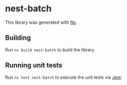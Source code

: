 # nest-batch

This library was generated with [Nx](https://nx.dev).

## Building

Run `nx build nest-batch` to build the library.

## Running unit tests

Run `nx test nest-batch` to execute the unit tests via [Jest](https://jestjs.io).
